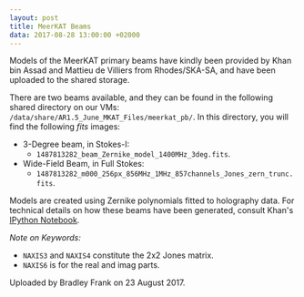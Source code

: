 ```yaml
---
layout: post
title: MeerKAT Beams
data: 2017-08-28 13:00:00 +02000
---
```


Models of the MeerKAT primary beams have kindly been provided by Khan bin Assad and Mattieu de Villiers 
from Rhodes/SKA-SA, and have been uploaded to the shared storage.

There are two beams available, and they can be found in the following shared directory on our VMs:
`/data/share/AR1.5_June_MKAT_Files/meerkat_pb/`. In this directory, you will find the following
_fits_ images:

* 3-Degree beam, in Stokes-I:
    * `1487813282_beam_Zernike_model_1400MHz_3deg.fits`.
* Wide-Field Beam, in Full Stokes:
    * `1487813282_m000_256px_856MHz_1MHz_857channels_Jones_zern_trunc.fits`.
                                                                                                      
Models are created using Zernike polynomials fitted to holography data. For technical details on how
these beams have been generated, consult Khan's [IPython Notebook][ipynb].

*Note on Keywords:*
* `NAXIS3` and `NAXIS4` constitute the 2x2 Jones matrix.
* `NAXIS6` is for the real and imag parts.

Uploaded by Bradley Frank on 23 August 2017.

[ipynb]: https://nbviewer.jupyter.org/urls/dl.dropbox.com/s/mfb7xzyagqq6jn2/model_zernike.ipynb
